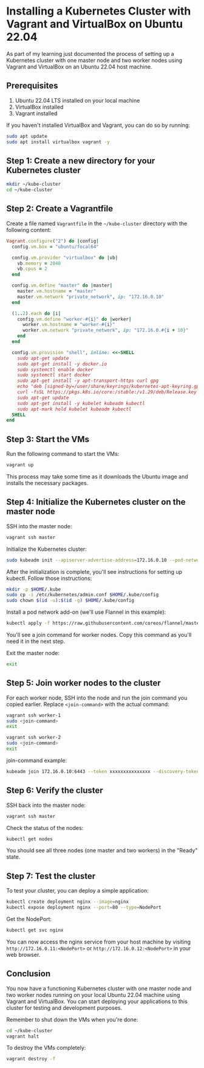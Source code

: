 #  Installing a Kubernetes Cluster with Vagrant and VirtualBox on Ubuntu 22.04

As part of my learning just documented the process of setting up a Kubernetes cluster with one master node and two worker nodes using Vagrant and VirtualBox on an Ubuntu 22.04 host machine.

## Prerequisites

1. Ubuntu 22.04 LTS installed on your local machine
2. VirtualBox installed
3. Vagrant installed

If you haven't installed VirtualBox and Vagrant, you can do so by running:

```bash
sudo apt update
sudo apt install virtualbox vagrant -y
```

## Step 1: Create a new directory for your Kubernetes cluster

```bash
mkdir ~/kube-cluster
cd ~/kube-cluster
```

## Step 2: Create a Vagrantfile

Create a file named `Vagrantfile` in the `~/kube-cluster` directory with the following content:

```ruby
Vagrant.configure("2") do |config|
  config.vm.box = "ubuntu/focal64"

  config.vm.provider "virtualbox" do |vb|
    vb.memory = 2048
    vb.cpus = 2
  end

  config.vm.define "master" do |master|
    master.vm.hostname = "master"
    master.vm.network "private_network", ip: "172.16.0.10"
  end

  (1..2).each do |i|
    config.vm.define "worker-#{i}" do |worker|
      worker.vm.hostname = "worker-#{i}"
      worker.vm.network "private_network", ip: "172.16.0.#{i + 10}"
    end
  end

  config.vm.provision "shell", inline: <<-SHELL
    sudo apt-get update
    sudo apt-get install -y docker.io
    sudo systemctl enable docker
    sudo systemctl start docker
    sudo apt-get install -y apt-transport-https curl gpg
    echo "deb [signed-by=/user/share/keyrings/kubernetes-apt-keyring.gpg] https://pkgs.k8s.io/core:/stable:/v1.29/deb/ /" | sudo tee /etc/apt/sources.list.d/kubernetes.list
    curl -fsSL https://pkgs.k8s.io/core:/stable:/v1.29/deb/Release.key | sudo gpg --dearmor -o /user/share/keyrings/kubernetes-apt-keyring.gpg
    sudo apt-get update
    sudo apt-get install -y kubelet kubeadm kubectl
    sudo apt-mark hold kubelet kubeadm kubectl
  SHELL
end
```

## Step 3: Start the VMs

Run the following command to start the VMs:

```bash
vagrant up
```

This process may take some time as it downloads the Ubuntu image and installs the necessary packages.

## Step 4: Initialize the Kubernetes cluster on the master node

SSH into the master node:

```bash
vagrant ssh master
```

Initialize the Kubernetes cluster:

```bash
sudo kubeadm init --apiserver-advertise-address=172.16.0.10 --pod-network-cidr=10.244.0.0/16
```


After the initialization is complete, you'll see instructions for setting up kubectl. Follow those instructions:

```bash
mkdir -p $HOME/.kube
sudo cp -i /etc/kubernetes/admin.conf $HOME/.kube/config
sudo chown $(id -u):$(id -g) $HOME/.kube/config
```

Install a pod network add-on (we'll use Flannel in this example):

```bash
kubectl apply -f https://raw.githubusercontent.com/coreos/flannel/master/Documentation/kube-flannel.yml
```

You'll see a join command for worker nodes. Copy this command as you'll need it in the next step.

Exit the master node:

```bash
exit
```

## Step 5: Join worker nodes to the cluster

For each worker node, SSH into the node and run the join command you copied earlier. Replace `<join-command>` with the actual command:

```bash
vagrant ssh worker-1
sudo <join-command>
exit

vagrant ssh worker-2
sudo <join-command>
exit
```

join-command example:
```bash
kubeadm join 172.16.0.10:6443 --token xxxxxxxxxxxxxxx --discovery-token-ca-cert-hash sha256:xxxxxxxxxxxxxxxxxxxxxxxxxxxxxxxxxxxxxxxxxxx
```

## Step 6: Verify the cluster

SSH back into the master node:

```bash
vagrant ssh master
```

Check the status of the nodes:

```bash
kubectl get nodes
```

You should see all three nodes (one master and two workers) in the "Ready" state.

## Step 7: Test the cluster

To test your cluster, you can deploy a simple application:

```bash
kubectl create deployment nginx --image=nginx
kubectl expose deployment nginx --port=80 --type=NodePort
```

Get the NodePort:

```bash
kubectl get svc nginx
```

You can now access the nginx service from your host machine by visiting `http://172.16.0.11:<NodePort>` or `http://172.16.0.12:<NodePort>` in your web browser.

## Conclusion

You now have a functioning Kubernetes cluster with one master node and two worker nodes running on your local Ubuntu 22.04 machine using Vagrant and VirtualBox. You can start deploying your applications to this cluster for testing and development purposes.

Remember to shut down the VMs when you're done:

```bash
cd ~/kube-cluster
vagrant halt
```

To destroy the VMs completely:

```bash
vagrant destroy -f
```
